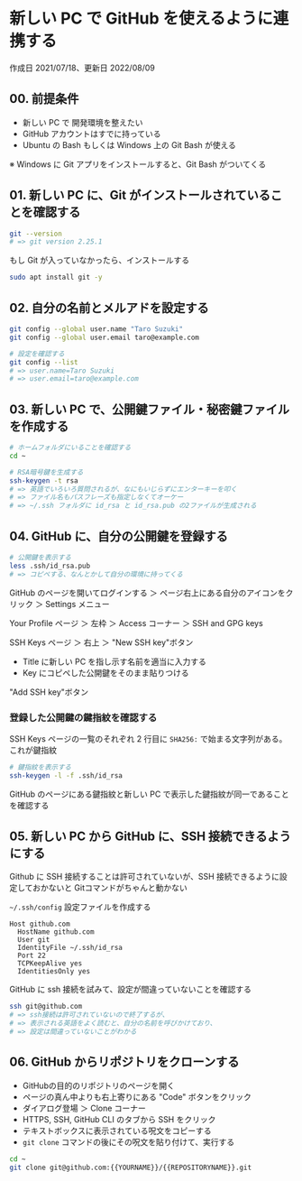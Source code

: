 # 新しい PC で GitHub を使えるように連携する

作成日 2021/07/18、更新日 2022/08/09

## 00. 前提条件

- 新しい PC で 開発環境を整えたい
- GitHub アカウントはすでに持っている
- Ubuntu の Bash もしくは Windows 上の Git Bash が使える

※ Windows に Git アプリをインストールすると、Git Bash がついてくる

## 01. 新しい PC に、Git がインストールされていることを確認する

```bash
git --version
# => git version 2.25.1
```

もし Git が入っていなかったら、インストールする

```bash
sudo apt install git -y
```

## 02. 自分の名前とメルアドを設定する

```bash
git config --global user.name "Taro Suzuki"
git config --global user.email taro@example.com

# 設定を確認する
git config --list
# => user.name=Taro Suzuki
# => user.email=taro@example.com
```

## 03. 新しい PC で、公開鍵ファイル・秘密鍵ファイルを作成する

```bash
# ホームフォルダにいることを確認する
cd ~

# RSA暗号鍵を生成する
ssh-keygen -t rsa
# => 英語でいろいろ質問されるが、なにもいじらずにエンターキーを叩く
# => ファイル名もパスフレーズも指定しなくてオーケー
# => ~/.ssh フォルダに id_rsa と id_rsa.pub の2ファイルが生成される
```

## 04. GitHub に、自分の公開鍵を登録する

```bash
# 公開鍵を表示する
less .ssh/id_rsa.pub
# => コピペする、なんとかして自分の環境に持ってくる
```

GitHub のページを開いてログインする ＞ ページ右上にある自分のアイコンをクリック ＞ Settings メニュー

Your Profile ページ ＞ 左枠 ＞ Access コーナー ＞ SSH and GPG keys

SSH Keys ページ ＞ 右上 ＞ "New SSH key"ボタン

- Title に新しい PC を指し示す名前を適当に入力する
- Key にコピペした公開鍵をそのまま貼りつける

"Add SSH key"ボタン

### 登録した公開鍵の鍵指紋を確認する

SSH Keys ページの一覧のそれぞれ 2 行目に `SHA256:` で始まる文字列がある。これが鍵指紋

```bash
# 鍵指紋を表示する
ssh-keygen -l -f .ssh/id_rsa
```

GitHub のページにある鍵指紋と新しい PC で表示した鍵指紋が同一であることを確認する

## 05. 新しい PC から GitHub に、SSH 接続できるようにする

Github に SSH 接続することは許可されていないが、SSH 接続できるように設定しておかないと Gitコマンドがちゃんと動かない

`~/.ssh/config` 設定ファイルを作成する

```text
Host github.com
  HostName github.com
  User git
  IdentityFile ~/.ssh/id_rsa
  Port 22
  TCPKeepAlive yes
  IdentitiesOnly yes
```

GitHub に ssh 接続を試みて、設定が間違っていないことを確認する

```bash
ssh git@github.com
# => ssh接続は許可されていないので終了するが、
# => 表示される英語をよく読むと、自分の名前を呼びかけており、
# => 設定は間違っていないことがわかる
```

## 06. GitHub からリポジトリをクローンする

- GitHubの目的のリポジトリのページを開く
- ページの真ん中よりも右上寄りにある "Code" ボタンをクリック
- ダイアログ登場 ＞ Clone コーナー
- HTTPS, SSH, GitHub CLI のタブから SSH をクリック
- テキストボックスに表示されている呪文をコピーする
- `git clone` コマンドの後にその呪文を貼り付けて、実行する

```bash
cd ~
git clone git@github.com:{{YOURNAME}}/{{REPOSITORYNAME}}.git
```

